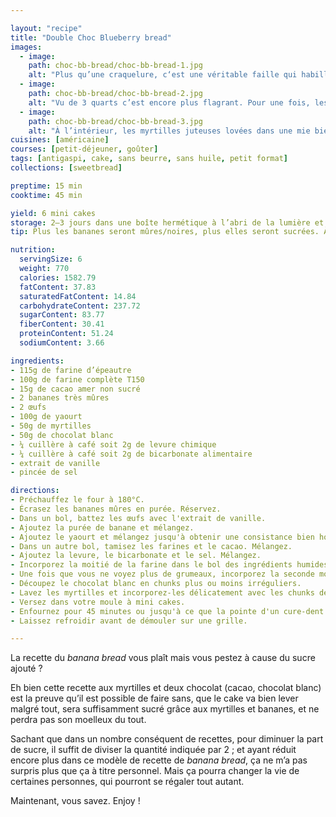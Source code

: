 ```yaml
---

layout: "recipe"
title: "Double Choc Blueberry bread"
images:
  - image:
    path: choc-bb-bread/choc-bb-bread-1.jpg
    alt: "Plus qu’une craquelure, c‘est une véritable faille qui habille le dessus de ce cake. On remarque bien évidemment les chunks de chocolat blanc qui contrastent avec la couleur cacao, mais il cache des myrtilles bien juteuses."
  - image:
    path: choc-bb-bread/choc-bb-bread-2.jpg
    alt: "Vu de 3 quarts c’est encore plus flagrant. Pour une fois, les myrtilles n’ont pas rendu leur jus à la surface vu leur quantité plus basse que d’habitude."
  - image:
    path: choc-bb-bread/choc-bb-bread-3.jpg
    alt: "À l’intérieur, les myrtilles juteuses lovées dans une mie bien aérienne, avec des chunks au chocolat pour amener un peu de croquant fondant."
cuisines: [américaine]
courses: [petit-déjeuner, goûter]
tags: [antigaspi, cake, sans beurre, sans huile, petit format]
collections: [sweetbread]

preptime: 15 min
cooktime: 45 min

yield: 6 mini cakes
storage: 2–3 jours dans une boîte hermétique à l’abri de la lumière et de la chaleur. 5 jours au frigo. 2 mois au congélateur.
tip: Plus les bananes seront mûres/noires, plus elles seront sucrées. À vous de voir si ça peut aussi jouer des fois que vous ne le trouviez pas assez.

nutrition:
  servingSize: 6
  weight: 770
  calories: 1582.79
  fatContent: 37.83
  saturatedFatContent: 14.84
  carbohydrateContent: 237.72
  sugarContent: 83.77
  fiberContent: 30.41
  proteinContent: 51.24
  sodiumContent: 3.66

ingredients:
- 115g de farine d’épeautre
- 100g de farine complète T150
- 15g de cacao amer non sucré
- 2 bananes très mûres
- 2 œufs
- 100g de yaourt
- 50g de myrtilles
- 50g de chocolat blanc
- ¼ cuillère à café soit 2g de levure chimique
- ¼ cuillère à café soit 2g de bicarbonate alimentaire
- extrait de vanille
- pincée de sel

directions:
- Préchauffez le four à 180°C.
- Écrasez les bananes mûres en purée. Réservez.
- Dans un bol, battez les œufs avec l'extrait de vanille. 
- Ajoutez la purée de banane et mélangez.
- Ajoutez le yaourt et mélangez jusqu'à obtenir une consistance bien homogène.
- Dans un autre bol, tamisez les farines et le cacao. Mélangez. 
- Ajoutez la levure, le bicarbonate et le sel. Mélangez. 
- Incorporez la moitié de la farine dans le bol des ingrédients humides à la maryse. 
- Une fois que vous ne voyez plus de grumeaux, incorporez la seconde moitié. Réservez.
- Découpez le chocolat blanc en chunks plus ou moins irréguliers.
- Lavez les myrtilles et incorporez-les délicatement avec les chunks de chocolat à la pâte.
- Versez dans votre moule à mini cakes. 
- Enfournez pour 45 minutes ou jusqu'à ce que la pointe d'un cure-dent ressorte sèche. 
- Laissez refroidir avant de démouler sur une grille. 

---
```


La recette du <i lang="en">banana bread</i> vous plaît mais vous pestez à cause du sucre ajouté&nbsp;?

Eh bien cette recette aux myrtilles et deux chocolat (cacao, chocolat blanc) est la preuve qu’il est possible de faire sans, que le cake va bien lever malgré tout, sera suffisamment sucré grâce aux myrtilles et bananes, et ne perdra pas son moelleux du tout. 

Sachant que dans un nombre conséquent de recettes, pour diminuer la part de sucre, il suffit de diviser la quantité indiquée par 2&nbsp;; et ayant réduit encore plus dans ce modèle de recette de <i lang="en">banana bread</i>, ça ne m’a pas surpris plus que ça à titre personnel. Mais ça pourra changer la vie de certaines personnes, qui pourront se régaler tout autant.

Maintenant, vous savez. Enjoy&nbsp;!